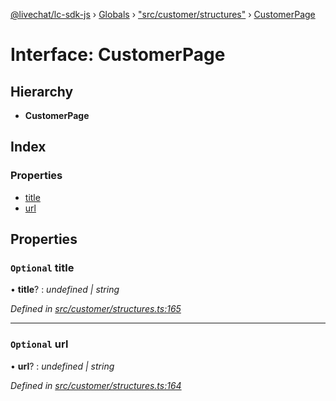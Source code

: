 [@livechat/lc-sdk-js](../README.md) › [Globals](../globals.md) › ["src/customer/structures"](../modules/_src_customer_structures_.md) › [CustomerPage](_src_customer_structures_.customerpage.md)

# Interface: CustomerPage

## Hierarchy

* **CustomerPage**

## Index

### Properties

* [title](_src_customer_structures_.customerpage.md#optional-title)
* [url](_src_customer_structures_.customerpage.md#optional-url)

## Properties

### `Optional` title

• **title**? : *undefined | string*

*Defined in [src/customer/structures.ts:165](https://github.com/livechat/lc-sdk-js/blob/3cb601c/src/customer/structures.ts#L165)*

___

### `Optional` url

• **url**? : *undefined | string*

*Defined in [src/customer/structures.ts:164](https://github.com/livechat/lc-sdk-js/blob/3cb601c/src/customer/structures.ts#L164)*
